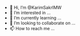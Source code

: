 - 👋 Hi, I’m @KarimSakrIMW
- 👀 I’m interested in ...
- 🌱 I’m currently learning ...
- 💞️ I’m looking to collaborate on ...
- 📫 How to reach me ...

<!---
KarimSakrIMW/KarimSakrIMW is a ✨ special ✨ repository because its `README.md` (this file) appears on your GitHub profile.
You can click the Preview link to take a look at your changes.
--->

